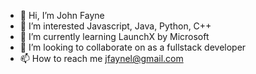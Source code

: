 - 👋 Hi, I’m John Fayne
- 👀 I’m interested Javascript, Java, Python, C++
- 🌱 I’m currently learning LaunchX by Microsoft
- 💞️ I’m looking to collaborate on as a fullstack developer
- 📫 How to reach me jfaynel@gmail.com

<!---
jfaynel/jfaynel is a ✨ special ✨ repository because its `README.md` (this file) appears on your GitHub profile.
You can click the Preview link to take a look at your changes.
--->
